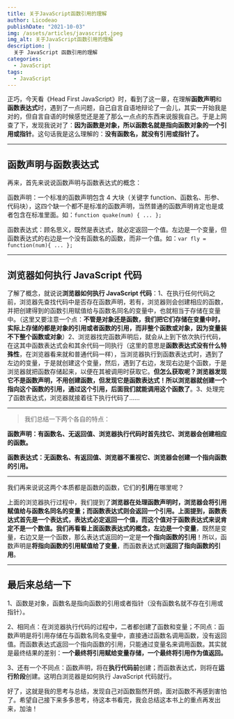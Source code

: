 ```yaml
---
title: 关于JavaScript函数引用的理解
author: Licodeao
publishDate: "2021-10-03"
img: /assets/articles/javascript.jpeg
img_alt: 关于JavaScript函数引用的理解
description: |
  关于 JavaScript 函数引用的理解
categories:
  - JavaScript
tags:
  - JavaScript
---
```


正巧，今天看《Head First JavaScript》时，看到了这一章，在理解**函数声明**和**函数表达式**时，遇到了一点问题，自己自言自语地辩论了一会儿，其实一开始我是对的，但自言自语的时候感觉还是差了那么一点点的东西来说服我自己。于是上网查了下，发现我说对了：**因为函数是对象，所以函数名就是指向函数对象的一个引用或指针**。这句话我是这么理解的：**没有函数名，就没有引用或指针了。**

---

## 函数声明与函数表达式

再来，首先来说说函数声明与函数表达式的概念：

函数声明：一个标准的函数声明包含 4 大块（关键字 function、函数名、形参、代码块），这四个缺一个都不是标准的函数声明，当然普通的函数声明肯定也是或者包含在标准里面。如：`function quake(num) { ... };`

函数表达式：顾名思义，既然是表达式，就必定返回一个值。左边是一个变量，但函数表达式的右边是一个没有函数名的函数，而非一个值。如：`var fly = function(num){ ... };`

---

## 浏览器如何执行 JavaScript 代码

了解了概念，就说说**浏览器如何执行 JavaScript 代码**：1、在执行任何代码之前，浏览器先查找代码中是否存在函数声明，若有，浏览器则会创建相应的函数，并把创建得到的函数引用赋值给与函数名同名的变量中，也就相当于存储在变量中。（这里又要注意一个点：**不管是对象还是函数，我们把它们存储在变量中时，实际上存储的都是对象的引用或者函数的引用，而非整个函数或对象，因为变量装不下整个函数或对象**）2、浏览器找完函数声明后，就会从上到下依次执行代码，在这其中函数表达式会和其余代码一同执行（这里的意思是**函数表达式没有什么特殊性**，在浏览器看来就和普通代码一样），当浏览器执行到函数表达式时，遇到了左边的变量，于是就创建这个变量，然后，遇到了右边，发现右边是个函数，于是浏览器就把函数存储起来，以便在其被调用时获取它。**但怎么获取呢？浏览器发现它不是函数声明，不用创建函数，但发现它是函数表达式！所以浏览器就创建一个指向这个函数的引用，通过这个引用，后面我们就能调用这个函数了**。3、处理完了函数表达式，浏览器就接着往下执行代码了......

---

> 我们总结一下两个各自的特点：

**函数声明：有函数名、无返回值、浏览器执行代码时首先找它、浏览器会创建相应的函数。**

**函数表达式：无函数名、有返回值、浏览器不重视它、浏览器会创建一个指向函数的引用。**

---

我们再来说说这两个本质都是函数的函数，它们的**引用**在哪里呢？

上面的浏览器执行过程中，我们提到了**浏览器在处理函数声明时，浏览器会将引用赋值给与函数名同名的变量；而函数表达式则会返回一个引用。**上面提到，函数表达式首先是一个表达式，表达式必定返回一个值，而这个值对于函数表达式来说肯定不是一个数值。我们再看看上面函数表达式的概念，左边是一个**变量**，既然是变量，右边又是一个函数，那么表达式返回的一定是**一个指向函数的引用**！所以，函数声明是**将指向函数的引用赋值给了变量**，而函数表达式则**返回了指向函数的引用**。

---

## 最后来总结一下

1、函数是对象，函数名是指向函数的引用或者指针（没有函数名就不存在引用或指针）。

2、相同点：在浏览器执行代码的过程中，二者都创建了函数和变量；不同点：函数声明是将引用存储在与函数名同名变量中，直接通过函数名调用函数，没有返回值。而函数表达式返回一个指向函数的引用，只能通过变量名来调用函数。其实就是最终结果的差别：**一个最终将引用赋给变量存储，一个最终将引用作为值返回。**

3、还有一个不同点：函数声明，将在**执行代码前**创建；而函数表达式，则将在**运行阶段**创建。这明白浏览器是如何执行 JavaScript 代码就行。

好了，这就是我的思考与总结，发现自己对函数豁然开朗，面对函数不再感到害怕了。希望自己接下来多多思考，待这本书看完，我会总结这本书上的重点再发出来，加油！
